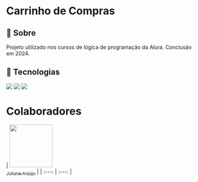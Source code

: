 <h1>Carrinho de Compras</h1>

<h2>🔖 Sobre</h2>
<p>Projeto utilizado nos cursos de lógica de programação da Alura. Conclusão em 2024.</p>

## 🚀 Tecnologias

<div>
  <img src="https://img.shields.io/badge/HTML-239120?style=for-the-badge&logo=html5&logoColor=white">
  <img src="https://img.shields.io/badge/CSS-239120?&style=for-the-badge&logo=css3&logoColor=white">
  <img src="https://img.shields.io/badge/JavaScript-F7DF1E?style=for-the-badge&logo=javascript&logoColor=black">
</div>

# Colaboradores
| [<img loading="lazy" src="https://avatars.githubusercontent.com/u/126596841?s=400&u=90092c0664bce61dd207fec8c9124c7406309ca8&v=4" width=115><br><sub>Juliane Araújo</sub>](https://github.com/juliane-DevArj) | 
| :---: | :---: |
